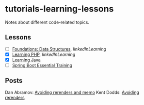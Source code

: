 # tutorials-learning-lessons

Notes about different code-related topics.

## Lessons
- [ ] [Foundations: Data Structures](https://www.linkedin.com/learning/programming-foundations-data-structures-2), _linkedInLearning_
- [x] [Learning PHP](https://www.linkedin.com/learning/learning-php-4/get-vs-post?autoplay=true&u=85880466), _linkedInLearning_
- [x] [Learning Java](https://www.linkedin.com/learning/learning-java-4/next-steps-for-learning-java?autoplay=true&u=85880466)
- [ ] [Spring Boot Essential Training](https://www.linkedin.com/learning/spring-boot-2-0-essential-training-2)

## Posts 

Dan Abramov: [Avoiding rerenders and memo](https://overreacted.io/before-you-memo/)
Kent Dodds: [Avoiding rerenders](https://kentcdodds.com/blog/optimize-react-re-renders)
